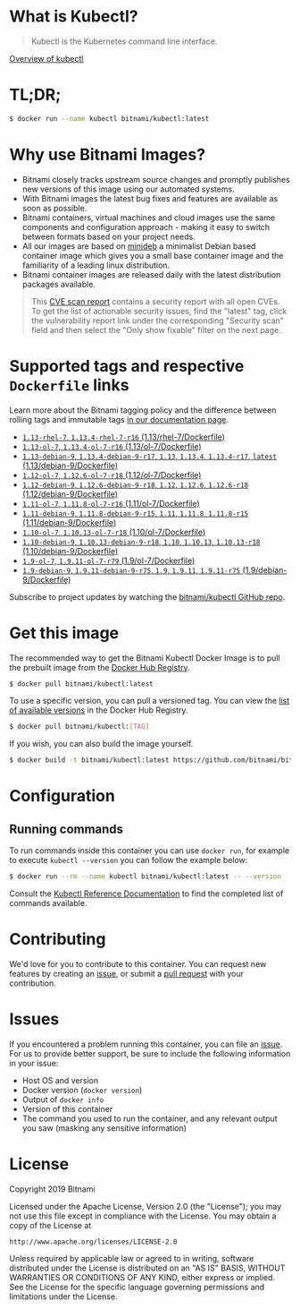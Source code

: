 
# What is Kubectl?

> Kubectl is the Kubernetes command line interface.

[Overview of kubectl](https://kubernetes.io/docs/reference/kubectl/overview/)

# TL;DR;

```bash
$ docker run --name kubectl bitnami/kubectl:latest
```

# Why use Bitnami Images?

* Bitnami closely tracks upstream source changes and promptly publishes new versions of this image using our automated systems.
* With Bitnami images the latest bug fixes and features are available as soon as possible.
* Bitnami containers, virtual machines and cloud images use the same components and configuration approach - making it easy to switch between formats based on your project needs.
* All our images are based on [minideb](https://github.com/bitnami/minideb) a minimalist Debian based container image which gives you a small base container image and the familiarity of a leading linux distribution.
* Bitnami container images are released daily with the latest distribution packages available.


> This [CVE scan report](https://quay.io/repository/bitnami/kubectl?tab=tags) contains a security report with all open CVEs. To get the list of actionable security issues, find the "latest" tag, click the vulnerability report link under the corresponding "Security scan" field and then select the "Only show fixable" filter on the next page.

# Supported tags and respective `Dockerfile` links

Learn more about the Bitnami tagging policy and the difference between rolling tags and immutable tags [in our documentation page](https://docs.bitnami.com/containers/how-to/understand-rolling-tags-containers/).


* [`1.13-rhel-7`, `1.13.4-rhel-7-r16` (1.13/rhel-7/Dockerfile)](https://github.com/bitnami/bitnami-docker-kubectl/blob/1.13.4-rhel-7-r16/1.13/rhel-7/Dockerfile)
* [`1.13-ol-7`, `1.13.4-ol-7-r16` (1.13/ol-7/Dockerfile)](https://github.com/bitnami/bitnami-docker-kubectl/blob/1.13.4-ol-7-r16/1.13/ol-7/Dockerfile)
* [`1.13-debian-9`, `1.13.4-debian-9-r17`, `1.13`, `1.13.4`, `1.13.4-r17`, `latest` (1.13/debian-9/Dockerfile)](https://github.com/bitnami/bitnami-docker-kubectl/blob/1.13.4-debian-9-r17/1.13/debian-9/Dockerfile)
* [`1.12-ol-7`, `1.12.6-ol-7-r18` (1.12/ol-7/Dockerfile)](https://github.com/bitnami/bitnami-docker-kubectl/blob/1.12.6-ol-7-r18/1.12/ol-7/Dockerfile)
* [`1.12-debian-9`, `1.12.6-debian-9-r18`, `1.12`, `1.12.6`, `1.12.6-r18` (1.12/debian-9/Dockerfile)](https://github.com/bitnami/bitnami-docker-kubectl/blob/1.12.6-debian-9-r18/1.12/debian-9/Dockerfile)
* [`1.11-ol-7`, `1.11.8-ol-7-r16` (1.11/ol-7/Dockerfile)](https://github.com/bitnami/bitnami-docker-kubectl/blob/1.11.8-ol-7-r16/1.11/ol-7/Dockerfile)
* [`1.11-debian-9`, `1.11.8-debian-9-r15`, `1.11`, `1.11.8`, `1.11.8-r15` (1.11/debian-9/Dockerfile)](https://github.com/bitnami/bitnami-docker-kubectl/blob/1.11.8-debian-9-r15/1.11/debian-9/Dockerfile)
* [`1.10-ol-7`, `1.10.13-ol-7-r18` (1.10/ol-7/Dockerfile)](https://github.com/bitnami/bitnami-docker-kubectl/blob/1.10.13-ol-7-r18/1.10/ol-7/Dockerfile)
* [`1.10-debian-9`, `1.10.13-debian-9-r18`, `1.10`, `1.10.13`, `1.10.13-r18` (1.10/debian-9/Dockerfile)](https://github.com/bitnami/bitnami-docker-kubectl/blob/1.10.13-debian-9-r18/1.10/debian-9/Dockerfile)
* [`1.9-ol-7`, `1.9.11-ol-7-r79` (1.9/ol-7/Dockerfile)](https://github.com/bitnami/bitnami-docker-kubectl/blob/1.9.11-ol-7-r79/1.9/ol-7/Dockerfile)
* [`1.9-debian-9`, `1.9.11-debian-9-r75`, `1.9`, `1.9.11`, `1.9.11-r75` (1.9/debian-9/Dockerfile)](https://github.com/bitnami/bitnami-docker-kubectl/blob/1.9.11-debian-9-r75/1.9/debian-9/Dockerfile)

Subscribe to project updates by watching the [bitnami/kubectl GitHub repo](https://github.com/bitnami/bitnami-docker-kubectl).

# Get this image

The recommended way to get the Bitnami Kubectl Docker Image is to pull the prebuilt image from the [Docker Hub Registry](https://hub.docker.com/r/bitnami/kubectl).

```bash
$ docker pull bitnami/kubectl:latest
```

To use a specific version, you can pull a versioned tag. You can view the [list of available versions](https://hub.docker.com/r/bitnami/kubectl/tags/) in the Docker Hub Registry.

```bash
$ docker pull bitnami/kubectl:[TAG]
```

If you wish, you can also build the image yourself.

```bash
$ docker build -t bitnami/kubectl:latest https://github.com/bitnami/bitnami-docker-kubectl.git
```

# Configuration

## Running commands

To run commands inside this container you can use `docker run`, for example to execute `kubectl --version` you can follow the example below:

```bash
$ docker run --rm --name kubectl bitnami/kubectl:latest -- --version
```

Consult the [Kubectl Reference Documentation](https://kubernetes.io/docs/reference/generated/kubectl/kubectl-commands) to find the completed list of commands available.

# Contributing

We'd love for you to contribute to this container. You can request new features by creating an [issue](https://github.com/bitnami/bitnami-docker-kubectl/issues), or submit a [pull request](https://github.com/bitnami/bitnami-docker-kubectl/pulls) with your contribution.

# Issues

If you encountered a problem running this container, you can file an [issue](https://github.com/bitnami/bitnami-docker-kubectl/issues). For us to provide better support, be sure to include the following information in your issue:

- Host OS and version
- Docker version (`docker version`)
- Output of `docker info`
- Version of this container
- The command you used to run the container, and any relevant output you saw (masking any sensitive information)

# License

Copyright 2019 Bitnami

Licensed under the Apache License, Version 2.0 (the "License");
you may not use this file except in compliance with the License.
You may obtain a copy of the License at

    http://www.apache.org/licenses/LICENSE-2.0

Unless required by applicable law or agreed to in writing, software
distributed under the License is distributed on an "AS IS" BASIS,
WITHOUT WARRANTIES OR CONDITIONS OF ANY KIND, either express or implied.
See the License for the specific language governing permissions and
limitations under the License.
